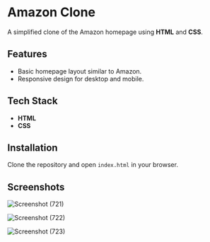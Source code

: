# Amazon Clone

A simplified clone of the Amazon homepage using **HTML** and **CSS**.

## Features
- Basic homepage layout similar to Amazon.
- Responsive design for desktop and mobile.

## Tech Stack
- **HTML**
- **CSS**

## Installation
Clone the repository and open `index.html` in your browser.

## Screenshots
![Screenshot (721)](https://github.com/user-attachments/assets/27b5f97e-6e2a-469a-9389-14c2ed4eb1f5)

![Screenshot (722)](https://github.com/user-attachments/assets/33af1ce7-b549-41e6-a87e-c60cec8556db)

![Screenshot (723)](https://github.com/user-attachments/assets/bfa9b7de-3273-4220-baa1-1ab2e425973b)



